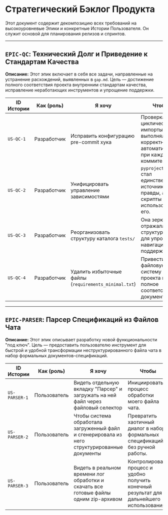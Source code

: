 # Стратегический Бэклог Продукта

Этот документ содержит декомпозицию всех требований на высокоуровневые Эпики и конкретные Истории Пользователя. Он служит основой для планирования релизов и спринтов.

---

## `EPIC-QC`: Технический Долг и Приведение к Стандартам Качества

**Описание:** Этот эпик включает в себя все задачи, направленные на устранение расхождений, выявленных в `gap.md`. Цель — достижение полного соответствия проекта внутренним стандартам качества, исправление неработающих инструментов и упрощение поддержки.

| ID Истории | Как (роль)  | Я хочу                                                                      | Чтобы                                                                                        | Pri    | Req. ID                   | Est. (дни) | Depends   | Статус    |
|------------|-------------|-----------------------------------------------------------------------------|----------------------------------------------------------------------------------------------|--------|---------------------------|------------|-----------|-----------|
| `US-QC-1`  | Разработчик | Исправить конфигурацию pre-commit хука                                      | Проверка на циклические импорты выполнялась корректно и автоматически при каждом коммите.     | High   | `REQ-QC-1`                | 0.5        | -         | DONE      |
| `US-QC-2`  | Разработчик | Унифицировать управление зависимостями                                      | `pyproject.toml` стал единственным источником правды, а скрипты `*.bat` использовали его.    | High   | `REQ-DEPS-1`, `REQ-DEPS-2`| 1.0        | -         | DONE      |
| `US-QC-3`  | Разработчик | Реорганизовать структуру каталога `tests/`                                  | Она зеркально отражала структуру `src/` для упрощения навигации и поддержки.                  | Medium | `REQ-TEST-1`              | 0.5        | -         | DONE      |
| `US-QC-4`  | Разработчик | Удалить избыточные файлы (`requirements_minimal.txt`)                     | Привести файловую систему проекта в полное соответствие с документацией.                       | Low    | `REQ-FS-1`                | 0.1        | `US-QC-2` | DONE      |

---

## `EPIC-PARSER`: Парсер Спецификаций из Файлов Чата

**Описание:** Этот эпик описывает разработку новой функциональности "под ключ". Цель — предоставить пользователю инструмент для быстрой и удобной трансформации неструктурированного файла чата в набор формальных документов-спецификаций.

| ID Истории     | Как (роль) | Я хочу                                                                                     | Чтобы                                                                                   | Pri  | Req. ID                   | Est. (дни) | Depends       | Статус |
|----------------|------------|--------------------------------------------------------------------------------------------|-----------------------------------------------------------------------------------------|------|---------------------------|------------|---------------|--------|
| `US-PARSER-1`  | Пользователь | Видеть отдельную вкладку "Парсер" и загружать на ней файл через файловый селектор         | Инициировать процесс обработки моего файла чата.                                        | High | `REQ-PARSER-1`, `REQ-PARSER-2` | 1.0        | -             | DONE   |
| `US-PARSER-2`  | Пользователь | Чтобы система обработала загруженный файл и сгенерировала из него структурированные документы | Превратить хаотичный диалог в набор формальных спецификаций без ручной работы.            | High | `REQ-PARSER-3`            | 2.0        | `US-PARSER-1` | DONE   |
| `US-PARSER-3`  | Пользователь | Видеть в реальном времени лог обработки и скачать все готовые файлы одним zip-архивом        | Контролировать процесс и удобно получить конечный результат для дальнейшего использования. | High | `REQ-PARSER-4`, `REQ-PARSER-5` | 1.5        | `US-PARSER-2` | DONE   |